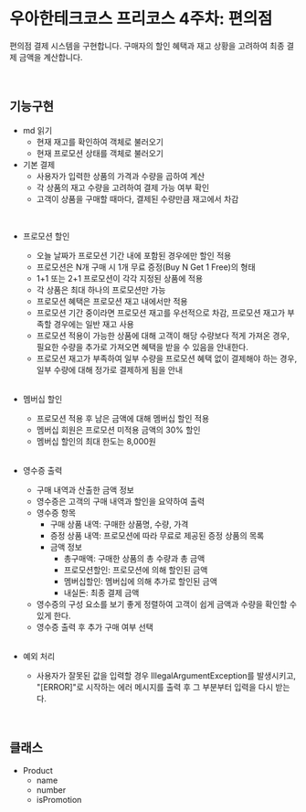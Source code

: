 # 우아한테크코스 프리코스 4주차: 편의점

편의점 결제 시스템을 구현합니다. 구매자의 할인 혜택과 재고 상황을 고려하여 최종 결제 금액을 계산합니다.

<br>

## 기능구현
- md 읽기
  - 현재 재고를 확인하여 객체로 불러오기
  - 현재 프로모션 상태를 객체로 불러오기
- 기본 결제
  - 사용자가 입력한 상품의 가격과 수량을 곱하여 계산
  - 각 상품의 재고 수량을 고려하여 결제 가능 여부 확인
  - 고객이 상품을 구매할 때마다, 결제된 수량만큼 재고에서 차감
<br>

- 프로모션 할인
  - 오늘 날짜가 프로모션 기간 내에 포함된 경우에만 할인 적용
  - 프로모션은 N개 구매 시 1개 무료 증정(Buy N Get 1 Free)의 형태
  - 1+1 또는 2+1 프로모션이 각각 지정된 상품에 적용
  - 각 상품은 최대 하나의 프로모션만 가능
  - 프로모션 혜택은 프로모션 재고 내에서만 적용
  - 프로모션 기간 중이라면 프로모션 재고를 우선적으로 차감, 프로모션 재고가 부족할 경우에는 일반 재고 사용
  - 프로모션 적용이 가능한 상품에 대해 고객이 해당 수량보다 적게 가져온 경우, 필요한 수량을 추가로 가져오면 혜택을 받을 수 있음을 안내한다.
  - 프로모션 재고가 부족하여 일부 수량을 프로모션 혜택 없이 결제해야 하는 경우, 일부 수량에 대해 정가로 결제하게 됨을 안내
  <br>

- 멤버십 할인
  - 프로모션 적용 후 남은 금액에 대해 멤버십 할인 적용
  - 멤버십 회원은 프로모션 미적용 금액의 30% 할인
  - 멤버십 할인의 최대 한도는 8,000원
  <br>

- 영수증 출력
  - 구매 내역과 산출한 금액 정보
  - 영수증은 고객의 구매 내역과 할인을 요약하여 출력
  - 영수증 항목
    - 구매 상품 내역: 구매한 상품명, 수량, 가격
    - 증정 상품 내역: 프로모션에 따라 무료로 제공된 증정 상품의 목록
    - 금액 정보
      - 총구매액: 구매한 상품의 총 수량과 총 금액
      - 프로모션할인: 프로모션에 의해 할인된 금액
      - 멤버십할인: 멤버십에 의해 추가로 할인된 금액
      - 내실돈: 최종 결제 금액
  - 영수증의 구성 요소를 보기 좋게 정렬하여 고객이 쉽게 금액과 수량을 확인할 수 있게 한다.
  - 영수증 출력 후 추가 구매 여부 선택
  <br>

- 예외 처리
  - 사용자가 잘못된 값을 입력할 경우 IllegalArgumentException를 발생시키고, "[ERROR]"로 시작하는 에러 메시지를 출력 후 그 부분부터 입력을 다시 받는다.
<br>

## 클래스
- Product
  - name
  - number
  - isPromotion
